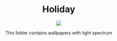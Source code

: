 <div align="center">
  <h1>Holiday</h1>
  <img src="https://c.pxhere.com/photos/e6/e7/sky_clouds_relief_sunny_cumulus_background_banner_landscape_format-557045.jpg!d">
  <p>This folder contains wallpapers with light spectrum</p>
  </div>
